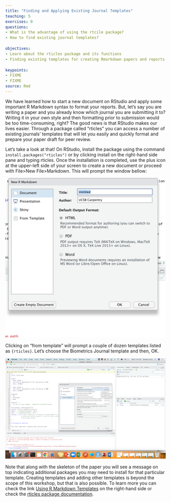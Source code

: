 ```yaml
---
title: "Finding and Applying Existing Journal Templates"
teaching: 5
exercises: 0
questions:
- What is the advantage of using the rtcile package?
- How to find existing journal templates?

objectives:
- Learn about the rticles package and its functions
- Finding existing templates for creating Rmarkdown papers and reports

keypoints:
- FIXME
- FIXME
source: Rmd
---
```



We have learned how to start a new document on RStudio and apply some important R Markdown syntax to format your reports. But, let’s say you are writing a paper and you already know which journal you are submitting it to? Writing it in your own style and then formatting prior to submission would be too time-consuming, right? The good news is that RStudio makes our lives easier. Through a package called “rticles” you can access a number of existing journals’ templates that will let you easily and quickly format and prepare your paper draft for peer review.

Let’s take a look at that! On RStudio, install the package using the command `install.packages("rticles")` or by clicking install on the right-hand side pane and typing rticles. Once the installation is completed, use the plus icon at the upper-left side of your screen to create a new document or proceed with File>New File>Markdown. This will prompt the window bellow:


![Fig. 8.1 - Rticles Templates (Step 1)](../fig/08-rticles-template1.png) 

Clicking on “from template” will prompt a couple of dozen templates listed as `{rticles}`. Let’s choose the Biometrics Journal template and then, OK. 


![Fig. 8.2 - Rticles Templates (Step 2)](../fig/08-rticles-template2.png)

Note that along with the skeleton of the paper you will see a message on top indicating additional packages you may need to install for that particular template. Creating templates and adding other templates is beyond the scope of this workshop, but that is also possible. To learn more you can check the link [Using R Markdown Templates](https://bookdown.org/yihui/rmarkdown/document-templates.html) on the right-hand side or check the [rticles package documentation](https://cran.r-project.org/web/packages/rticles/rticles.pdf).
